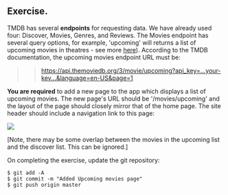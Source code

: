 ## Exercise.

TMDB has several **endpoints** for requesting data. We have already used four: Discover, Movies, Genres, and Reviews. The Movies endpoint has several query options, for example, 'upcoming' will returns a list of upcoming movies in theatres - see more [here][endpoint]). According to the TMDB documentation, the upcoming movies endpoint URL must be:

> > https://api.themoviedb.org/3/movie/upcoming?api_key=...your-key...&language=en-US&page=1

**You are required** to add a new page to the app which displays a list of upcoming movies. 
The new page's URL should be '/movies/upcoming' and the layout of the page should closely mirror that of the home page. The site header should include a navigation link to this page:

![][upcoming]

[Note, there may be some overlap between the movies in the upcoming list and the discover list. This can be ignored.]

On completing the exercise, update the git repository:

```
$ git add -A
$ git commit -m "Added Upcoming movies page"
$ git push origin master
```

[endpoint]: https://developers.themoviedb.org/3/movies/get-upcoming
[upcoming]: ./img/upcoming.png
[discover]: ./img/discover.png
[favorites]: ./img/favorites.png
